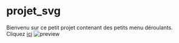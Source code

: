 ﻿# projet_svg
Bienvenu sur ce petit projet contenant des petits menu déroulants.<br>
Cliquez [ici](https://theocou.github.io/projet_svg/)
![preview](./asset/preview_web_page.png)
